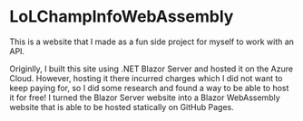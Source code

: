 # LoLChampInfoWebAssembly

This is a website that I made as a fun side project for myself to work with an API.

Originlly, I built this site using .NET Blazor Server and hosted it on the Azure Cloud. However, hosting it there incurred charges which I did not want to keep paying for, so I did some research and found a way to be able to host it for free! I turned the Blazor Server website into a Blazor WebAssembly website that is able to be hosted statically on GitHub Pages.
